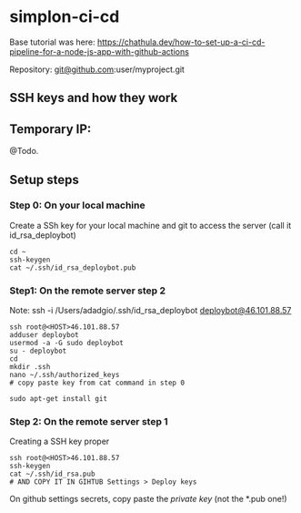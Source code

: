 # simplon-ci-cd

Base tutorial was here: 
https://chathula.dev/how-to-set-up-a-ci-cd-pipeline-for-a-node-js-app-with-github-actions

Repository: git@github.com:user/myproject.git

## SSH keys and how they work

## Temporary IP: 

@Todo.

## Setup steps

### Step 0: On your local machine

Create a SSh key for your local machine and git to access the server (call it id_rsa_deploybot)

```
cd ~
ssh-keygen
cat ~/.ssh/id_rsa_deploybot.pub
```

### Step1: On the remote server step 2

Note: ssh -i /Users/adadgio/.ssh/id_rsa_deploybot deploybot@46.101.88.57


```
ssh root@<HOST>46.101.88.57
adduser deploybot
usermod -a -G sudo deploybot
su - deploybot
cd 
mkdir .ssh
nano ~/.ssh/authorized_keys
# copy paste key from cat command in step 0

sudo apt-get install git
```

### Step 2: On the remote server step 1

Creating a SSH key proper

```
ssh root@<HOST>46.101.88.57
ssh-keygen
cat ~/.ssh/id_rsa.pub
# AND COPY IT IN GIHTUB Settings > Deploy keys
```



On github settings secrets, copy paste the *private key* (not the *.pub one!)

